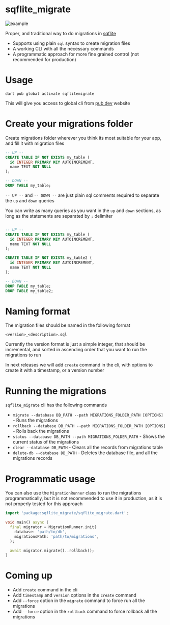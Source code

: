 # sqflite_migrate

![example](https://github.com/konstantinB1/sqflite-migrate/blob/main/docs/readme_example.gif?raw=true)

Proper, and traditional way to do migrations in [sqflite](https://pub.dev/packages/sqflite_common_ffi)

- Supports using plain `sql` syntax to create migration files
- A working CLI with all the necessary commands
- A programmatic approach for more fine grained control (not recommended for production)

# Usage

`dart pub global activate sqflitemigrate`

This will give you access to global cli from [pub.dev](pub.dev) website

# Create your migrations folder

Create migrations folder wherever you think its most suitable for your app, and fill it with migration
files

```sql
-- UP --
CREATE TABLE IF NOT EXISTS my_table (
  id INTEGER PRIMARY KEY AUTOINCREMENT,
  name TEXT NOT NULL
);

-- DOWN --
DROP TABLE my_table;
```

`-- UP --` and `-- DOWN --` are just plain sql comments required to separate the `up` and `down` queries

You can write as many queries as you want in the `up` and `down` sections, as long as the statements are separated by `;` delimiter

```sql

-- UP --
CREATE TABLE IF NOT EXISTS my_table (
  id INTEGER PRIMARY KEY AUTOINCREMENT,
  name TEXT NOT NULL
);

CREATE TABLE IF NOT EXISTS my_table2 (
  id INTEGER PRIMARY KEY AUTOINCREMENT,
  name TEXT NOT NULL
);

-- DOWN --
DROP TABLE my_table;
DROP TABLE my_table2;
```

# Naming format

The migration files should be named in the following format

`<version>_<description>.sql`

Currently the version format is just a simple integer, that should be incremental, and sorted in ascending order that you want to run the migrations to run

In next releases we will add `create` command in the cli, with options to create it with a timestamp, or a version number

# Running the migrations

`sqflite_migrate` cli has the following commands

- `migrate --database DB_PATH --path MIGRATIONS_FOLDER_PATH [OPTIONS]` - Runs the migrations
- `rollback --database DB_PATH --path MIGRATIONS_FOLDER_PATH [OPTIONS]` - Rolls back the migrations
- `status --database DB_PATH --path MIGRATIONS_FOLDER_PATH` - Shows the current status of the migrations
- `clear --database DB_PATH` - Clears all the records from migrations table
- `delete-db --database DB_PATH` - Deletes the database file, and all the migrations records

# Programmatic usage

You can also use the `MigrationRunner` class to run the migrations programmatically, but it is not recommended to use it in production, as it is not properly tested for this approach

```dart
import 'package:sqflite_migrate/sqflite_migrate.dart';

void main() async {
  final migrator = MigrationRunner.init(
    database: 'path/to/db',
    migrationsPath: 'path/to/migrations',
  );

  await migrator.migrate()..rollback();
}
```

# Coming up

- Add `create` command in the cli
- Add `timestamp` and `version` options in the `create` command
- Add `--force` option in the `migrate` command to force run all the migrations
- Add `--force` option in the `rollback` command to force rollback all the migrations
